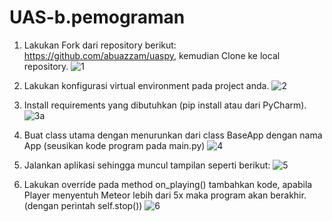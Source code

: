 # UAS-b.pemograman

1. Lakukan Fork dari repository berikut: https://github.com/abuazzam/uaspy, kemudian Clone
ke local repository.
![1](https://user-images.githubusercontent.com/46735995/55881110-3b6d8500-5bcc-11e9-9903-ac8b451fc018.png)

2. Lakukan konfigurasi virtual environment pada project anda.
![2](https://user-images.githubusercontent.com/46735995/55881138-4c1dfb00-5bcc-11e9-8b86-a754699f4855.png)

3. Install requirements yang dibutuhkan (pip install atau dari PyCharm).
![3a](https://user-images.githubusercontent.com/46735995/55881217-740d5e80-5bcc-11e9-91b8-89fa94ad8123.png)

4. Buat class utama dengan menurunkan dari class BaseApp dengan nama App (seusikan kode
program pada main.py) 
![4](https://user-images.githubusercontent.com/46735995/55881265-88515b80-5bcc-11e9-84ad-53da75409b7f.png)

5. Jalankan aplikasi sehingga muncul tampilan seperti berikut:
![5](https://user-images.githubusercontent.com/46735995/55881301-9606e100-5bcc-11e9-93fa-72998624bc2e.png)

6. Lakukan override pada method on_playing() tambahkan kode, apabila Player menyentuh
Meteor lebih dari 5x maka program akan berakhir. (dengan perintah self.stop())
![6](https://user-images.githubusercontent.com/46735995/55881336-ac14a180-5bcc-11e9-8914-3134678e5de1.png)
